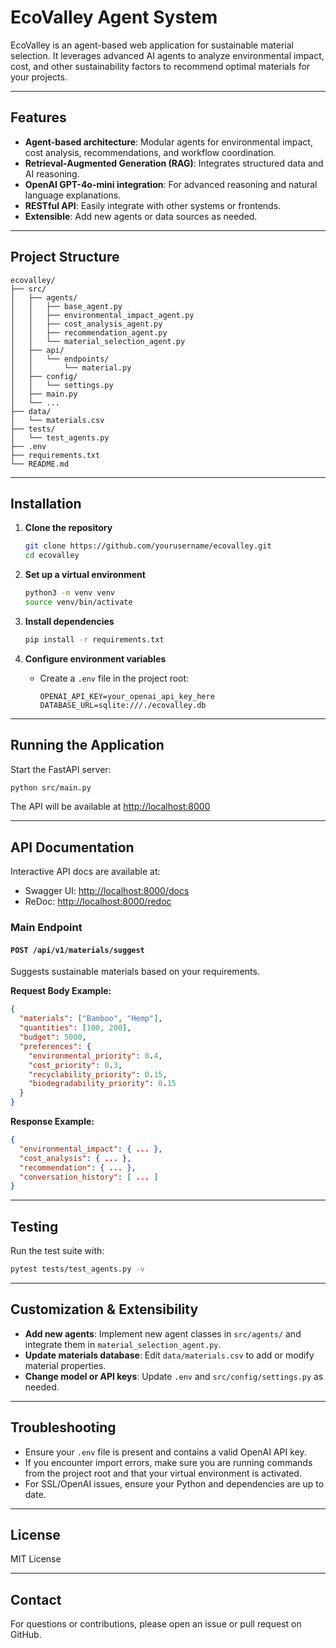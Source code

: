 # EcoValley Agent System

EcoValley is an agent-based web application for sustainable material selection. It leverages advanced AI agents to analyze environmental impact, cost, and other sustainability factors to recommend optimal materials for your projects.

---

## Features
- **Agent-based architecture**: Modular agents for environmental impact, cost analysis, recommendations, and workflow coordination.
- **Retrieval-Augmented Generation (RAG)**: Integrates structured data and AI reasoning.
- **OpenAI GPT-4o-mini integration**: For advanced reasoning and natural language explanations.
- **RESTful API**: Easily integrate with other systems or frontends.
- **Extensible**: Add new agents or data sources as needed.

---

## Project Structure
```
ecovalley/
├── src/
│   ├── agents/
│   │   ├── base_agent.py
│   │   ├── environmental_impact_agent.py
│   │   ├── cost_analysis_agent.py
│   │   ├── recommendation_agent.py
│   │   └── material_selection_agent.py
│   ├── api/
│   │   └── endpoints/
│   │       └── material.py
│   ├── config/
│   │   └── settings.py
│   ├── main.py
│   └── ...
├── data/
│   └── materials.csv
├── tests/
│   └── test_agents.py
├── .env
├── requirements.txt
└── README.md
```

---

## Installation

1. **Clone the repository**
   ```bash
   git clone https://github.com/yourusername/ecovalley.git
   cd ecovalley
   ```

2. **Set up a virtual environment**
   ```bash
   python3 -m venv venv
   source venv/bin/activate
   ```

3. **Install dependencies**
   ```bash
   pip install -r requirements.txt
   ```

4. **Configure environment variables**
   - Create a `.env` file in the project root:
     ```env
     OPENAI_API_KEY=your_openai_api_key_here
     DATABASE_URL=sqlite:///./ecovalley.db
     ```

---

## Running the Application

Start the FastAPI server:
```bash
python src/main.py
```

The API will be available at [http://localhost:8000](http://localhost:8000)

---

## API Documentation

Interactive API docs are available at:
- Swagger UI: [http://localhost:8000/docs](http://localhost:8000/docs)
- ReDoc: [http://localhost:8000/redoc](http://localhost:8000/redoc)

### Main Endpoint
#### `POST /api/v1/materials/suggest`
Suggests sustainable materials based on your requirements.

**Request Body Example:**
```json
{
  "materials": ["Bamboo", "Hemp"],
  "quantities": [100, 200],
  "budget": 5000,
  "preferences": {
    "environmental_priority": 0.4,
    "cost_priority": 0.3,
    "recyclability_priority": 0.15,
    "biodegradability_priority": 0.15
  }
}
```

**Response Example:**
```json
{
  "environmental_impact": { ... },
  "cost_analysis": { ... },
  "recommendation": { ... },
  "conversation_history": [ ... ]
}
```

---

## Testing

Run the test suite with:
```bash
pytest tests/test_agents.py -v
```

---

## Customization & Extensibility
- **Add new agents**: Implement new agent classes in `src/agents/` and integrate them in `material_selection_agent.py`.
- **Update materials database**: Edit `data/materials.csv` to add or modify material properties.
- **Change model or API keys**: Update `.env` and `src/config/settings.py` as needed.

---

## Troubleshooting
- Ensure your `.env` file is present and contains a valid OpenAI API key.
- If you encounter import errors, make sure you are running commands from the project root and that your virtual environment is activated.
- For SSL/OpenAI issues, ensure your Python and dependencies are up to date.

---

## License
MIT License

---

## Contact
For questions or contributions, please open an issue or pull request on GitHub.
